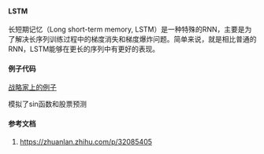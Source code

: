 #### LSTM
长短期记忆（Long short-term memory, LSTM）是一种特殊的RNN，主要是为了解决长序列训练过程中的梯度消失和梯度爆炸问题。简单来说，就是相比普通的RNN，LSTM能够在更长的序列中有更好的表现。

#### 例子代码
[战略家上的例子](http://www.zhanluejia.net.cn/zlj/question.html?questionid=5eddf8f9a4e0175b18806c73)

模拟了sin函数和股票预测


#### 参考文档
1. https://zhuanlan.zhihu.com/p/32085405
